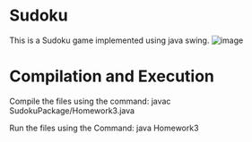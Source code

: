# Sudoku
This is a Sudoku game implemented using java swing.
![image](https://github.com/KonstantinosGalanis/Sudoku/assets/147558588/4873126d-8994-4143-aa56-239a297be40e)

# Compilation and Execution

Compile the files using the command:
javac SudokuPackage/Homework3.java

Run the files using the Command:
java Homework3

